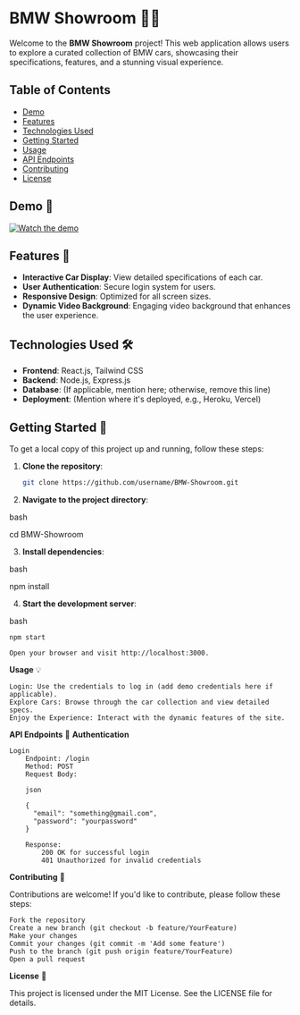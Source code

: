 # BMW Showroom 🚗✨

Welcome to the **BMW Showroom** project! This web application allows users to explore a curated collection of BMW cars, showcasing their specifications, features, and a stunning visual experience. 

## Table of Contents

- [Demo](#demo)
- [Features](#features)
- [Technologies Used](#technologies-used)
- [Getting Started](#getting-started)
- [Usage](#usage)
- [API Endpoints](#api-endpoints)
- [Contributing](#contributing)
- [License](#license)

## Demo 🎥

[![Watch the demo](https://img.youtube.com/vi/YOUR_VIDEO_ID/0.jpg)](https://www.youtube.com/watch?v=YOUR_VIDEO_ID)

## Features 🌟

- **Interactive Car Display**: View detailed specifications of each car.
- **User Authentication**: Secure login system for users.
- **Responsive Design**: Optimized for all screen sizes.
- **Dynamic Video Background**: Engaging video background that enhances the user experience.

## Technologies Used 🛠️

- **Frontend**: React.js, Tailwind CSS
- **Backend**: Node.js, Express.js
- **Database**: (If applicable, mention here; otherwise, remove this line)
- **Deployment**: (Mention where it's deployed, e.g., Heroku, Vercel)

## Getting Started 🚀

To get a local copy of this project up and running, follow these steps:

1. **Clone the repository**:
   ```bash
   git clone https://github.com/username/BMW-Showroom.git
2. **Navigate to the project directory**:

bash

cd BMW-Showroom

3. **Install dependencies**:

bash

npm install

4. **Start the development server**:

bash

    npm start

    Open your browser and visit http://localhost:3000.

**Usage** 💡

    Login: Use the credentials to log in (add demo credentials here if applicable).
    Explore Cars: Browse through the car collection and view detailed specs.
    Enjoy the Experience: Interact with the dynamic features of the site.

****API Endpoints**** 🔌
**Authentication**

    Login
        Endpoint: /login
        Method: POST
        Request Body:

        json

        {
          "email": "something@gmail.com",
          "password": "yourpassword"
        }

        Response:
            200 OK for successful login
            401 Unauthorized for invalid credentials

**Contributing** 🤝

Contributions are welcome! If you'd like to contribute, please follow these steps:

    Fork the repository
    Create a new branch (git checkout -b feature/YourFeature)
    Make your changes
    Commit your changes (git commit -m 'Add some feature')
    Push to the branch (git push origin feature/YourFeature)
    Open a pull request

**License** 📄

This project is licensed under the MIT License. See the LICENSE file for details.
